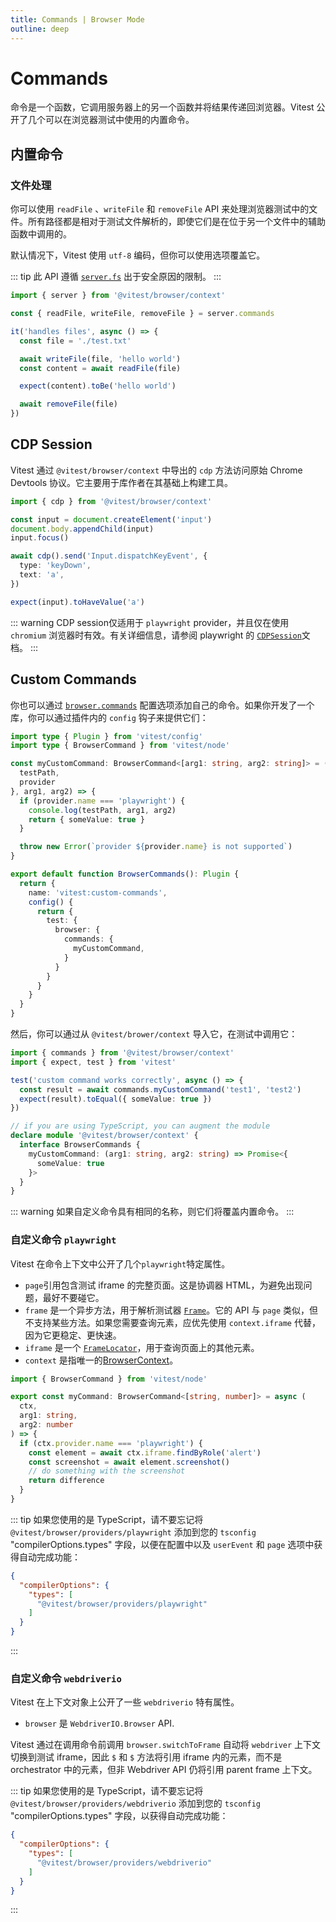 ```yaml
---
title: Commands | Browser Mode
outline: deep
---
```


# Commands

命令是一个函数，它调用服务器上的另一个函数并将结果传递回浏览器。Vitest 公开了几个可以在浏览器测试中使用的内置命令。

## 内置命令

### 文件处理

你可以使用 `readFile` 、`writeFile` 和 `removeFile` API 来处理浏览器测试中的文件。所有路径都是相对于测试文件解析的，即使它们是在位于另一个文件中的辅助函数中调用的。

默认情况下，Vitest 使用 `utf-8` 编码，但你可以使用选项覆盖它。

::: tip
此 API 遵循 [`server.fs`](https://vitejs.dev/config/server-options.html#server-fs-allow) 出于安全原因的限制。
:::

```ts
import { server } from '@vitest/browser/context'

const { readFile, writeFile, removeFile } = server.commands

it('handles files', async () => {
  const file = './test.txt'

  await writeFile(file, 'hello world')
  const content = await readFile(file)

  expect(content).toBe('hello world')

  await removeFile(file)
})
```

## CDP Session

Vitest 通过 `@vitest/browser/context` 中导出的 `cdp` 方法访问原始 Chrome Devtools 协议。它主要用于库作者在其基础上构建工具。

```ts
import { cdp } from '@vitest/browser/context'

const input = document.createElement('input')
document.body.appendChild(input)
input.focus()

await cdp().send('Input.dispatchKeyEvent', {
  type: 'keyDown',
  text: 'a',
})

expect(input).toHaveValue('a')
```

::: warning
CDP session仅适用于 `playwright` provider，并且仅在使用 `chromium` 浏览器时有效。有关详细信息，请参阅 playwright 的 [`CDPSession`](https://playwright.dev/docs/api/class-cdpsession)文档。
:::

## Custom Commands

你也可以通过 [`browser.commands`](/config/#browser-commands) 配置选项添加自己的命令。如果你开发了一个库，你可以通过插件内的 `config` 钩子来提供它们：

```ts
import type { Plugin } from 'vitest/config'
import type { BrowserCommand } from 'vitest/node'

const myCustomCommand: BrowserCommand<[arg1: string, arg2: string]> = ({
  testPath,
  provider
}, arg1, arg2) => {
  if (provider.name === 'playwright') {
    console.log(testPath, arg1, arg2)
    return { someValue: true }
  }

  throw new Error(`provider ${provider.name} is not supported`)
}

export default function BrowserCommands(): Plugin {
  return {
    name: 'vitest:custom-commands',
    config() {
      return {
        test: {
          browser: {
            commands: {
              myCustomCommand,
            }
          }
        }
      }
    }
  }
}
```

然后，你可以通过从 `@vitest/brower/context` 导入它，在测试中调用它：

```ts
import { commands } from '@vitest/browser/context'
import { expect, test } from 'vitest'

test('custom command works correctly', async () => {
  const result = await commands.myCustomCommand('test1', 'test2')
  expect(result).toEqual({ someValue: true })
})

// if you are using TypeScript, you can augment the module
declare module '@vitest/browser/context' {
  interface BrowserCommands {
    myCustomCommand: (arg1: string, arg2: string) => Promise<{
      someValue: true
    }>
  }
}
```

::: warning
如果自定义命令具有相同的名称，则它们将覆盖内置命令。
:::

### 自定义命令 `playwright`

Vitest 在命令上下文中公开了几个`playwright`特定属性。

- `page`引用包含测试 iframe 的完整页面。这是协调器 HTML，为避免出现问题，最好不要碰它。
- `frame` 是一个异步方法，用于解析测试器 [`Frame`](https://playwright.dev/docs/api/class-frame)。它的 API 与 `page` 类似，但不支持某些方法。如果您需要查询元素，应优先使用 `context.iframe` 代替，因为它更稳定、更快速。
- `iframe` 是一个 [`FrameLocator`](https://playwright.dev/docs/api/class-framelocator)，用于查询页面上的其他元素。
- `context` 是指唯一的[BrowserContext](https://playwright.dev/docs/api/class-browsercontext)。

```ts
import { BrowserCommand } from 'vitest/node'

export const myCommand: BrowserCommand<[string, number]> = async (
  ctx,
  arg1: string,
  arg2: number
) => {
  if (ctx.provider.name === 'playwright') {
    const element = await ctx.iframe.findByRole('alert')
    const screenshot = await element.screenshot()
    // do something with the screenshot
    return difference
  }
}
```

::: tip
如果您使用的是 TypeScript，请不要忘记将 `@vitest/browser/providers/playwright` 添加到您的 `tsconfig` "compilerOptions.types" 字段，以便在配置中以及 `userEvent` 和 `page` 选项中获得自动完成功能：

```json
{
  "compilerOptions": {
    "types": [
      "@vitest/browser/providers/playwright"
    ]
  }
}
```
:::

### 自定义命令 `webdriverio`

Vitest 在上下文对象上公开了一些 `webdriverio` 特有属性。

- `browser` 是 `WebdriverIO.Browser` API.

Vitest 通过在调用命令前调用 `browser.switchToFrame` 自动将 `webdriver` 上下文切换到测试 iframe，因此 `$` 和 `$` 方法将引用 iframe 内的元素，而不是 orchestrator 中的元素，但非 Webdriver API 仍将引用 parent frame 上下文。

::: tip
如果您使用的是 TypeScript，请不要忘记将 `@vitest/browser/providers/webdriverio` 添加到您的 `tsconfig` "compilerOptions.types" 字段，以获得自动完成功能：

```json
{
  "compilerOptions": {
    "types": [
      "@vitest/browser/providers/webdriverio"
    ]
  }
}
```
:::
